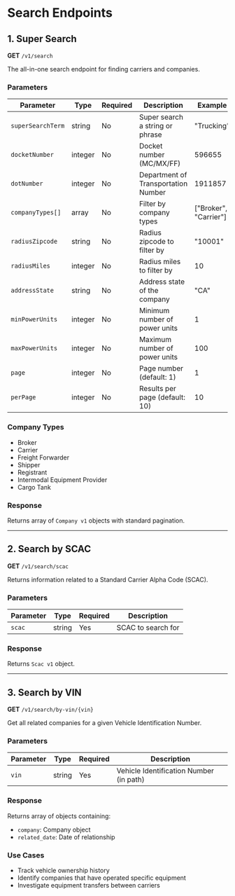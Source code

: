 # Search Endpoints

## 1. Super Search
**GET** `/v1/search`

The all-in-one search endpoint for finding carriers and companies.

### Parameters

| Parameter | Type | Required | Description | Example |
|-----------|------|----------|-------------|---------|
| `superSearchTerm` | string | No | Super search a string or phrase | "Trucking" |
| `docketNumber` | integer | No | Docket number (MC/MX/FF) | 596655 |
| `dotNumber` | integer | No | Department of Transportation Number | 1911857 |
| `companyTypes[]` | array | No | Filter by company types | ["Broker", "Carrier"] |
| `radiusZipcode` | string | No | Radius zipcode to filter by | "10001" |
| `radiusMiles` | integer | No | Radius miles to filter by | 10 |
| `addressState` | string | No | Address state of the company | "CA" |
| `minPowerUnits` | integer | No | Minimum number of power units | 1 |
| `maxPowerUnits` | integer | No | Maximum number of power units | 100 |
| `page` | integer | No | Page number (default: 1) | 1 |
| `perPage` | integer | No | Results per page (default: 10) | 10 |

### Company Types
- Broker
- Carrier
- Freight Forwarder
- Shipper
- Registrant
- Intermodal Equipment Provider
- Cargo Tank

### Response
Returns array of `Company v1` objects with standard pagination.

---

## 2. Search by SCAC
**GET** `/v1/search/scac`

Returns information related to a Standard Carrier Alpha Code (SCAC).

### Parameters
| Parameter | Type | Required | Description |
|-----------|------|----------|-------------|
| `scac` | string | Yes | SCAC to search for |

### Response
Returns `Scac v1` object.

---

## 3. Search by VIN
**GET** `/v1/search/by-vin/{vin}`

Get all related companies for a given Vehicle Identification Number.

### Parameters
| Parameter | Type | Required | Description |
|-----------|------|----------|-------------|
| `vin` | string | Yes | Vehicle Identification Number (in path) |

### Response
Returns array of objects containing:
- `company`: Company object
- `related_date`: Date of relationship

### Use Cases
- Track vehicle ownership history
- Identify companies that have operated specific equipment
- Investigate equipment transfers between carriers